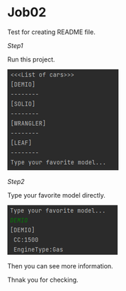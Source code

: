 # Job02
Test for creating README file.


*Step1*

Run this project.

![Sample01](https://github.com/Kumagai6824/Job02/blob/master/Work02_pic01.png)

*Step2*

Type your favorite model directly.

![Sample02](https://github.com/Kumagai6824/Job02/blob/master/Work02_pic02.png)

Then you can see more information.


Thnak you for checking.
